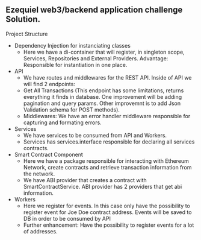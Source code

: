 ## Ezequiel web3/backend application challenge Solution.

Project Structure

- Dependency Injection for instanciating classes
  - Here we have a di-container that will register, in singleton scope, Services, Repositories and External Providers. Advantage: Responsible for instantiation in one place.
- API
  - We have routes and middlewares for the REST API. Inside of API we will find 2 endpoints:
  * Get All Transactions (This endpoint has some limitations, returns everything it finds in database. One improvement will be adding pagination and query params. Other improvemnt is to add Json Validation schema for POST methods).
  - Middlewares: We have an error handler middleware responsible for capturing and formating errors.
- Services
  - We have services to be consumed from API and Workers.
  - Services has services.interface responsible for declaring all services contracts.
- Smart Contract Component
  - Here we have a package responsible for interacting with Ethereum Network, create contracts and retrieve transaction information from the network.
  - We have ABI provider that creates a contract with SmartContractService. ABI provider has 2 providers that get abi information.
- Workers
  - Here we register for events. In this case only have the possibility to register event for Joe Doe contract address. Events will be saved to DB in order to be consumed by API
  - Further enhancement: Have the possibility to register events for a lot of addresses.
